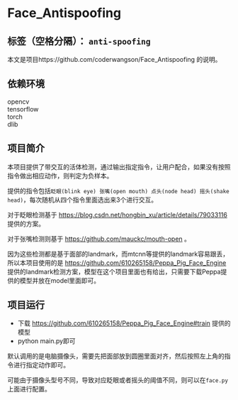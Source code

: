 # Face_Antispoofing

标签（空格分隔）： `anti-spoofing`
---

本文是项目https://github.com/coderwangson/Face_Antispoofing 的说明。 

##  依赖环境  

opencv  
tensorflow  
torch  
dlib  

## 项目简介

本项目提供了带交互的活体检测，通过输出指定指令，让用户配合，如果没有按照指令做出相应动作，则判定为负样本。  

提供的指令包括`眨眼(blink eye) 张嘴(open mouth) 点头(node head) 摇头(shake head)`，每次随机从四个指令里面选出来3个进行交互。  

对于眨眼检测基于 https://blog.csdn.net/hongbin_xu/article/details/79033116 提供的方案。  

对于张嘴检测则基于 https://github.com/mauckc/mouth-open 。  

因为这些检测都是基于面部的landmark，而mtcnn等提供的landmark容易跟丢，所以本项目使用的是 https://github.com/610265158/Peppa_Pig_Face_Engine 提供的landmark检测方案，模型在这个项目里面也有给出，只需要下载Peppa提供的模型并放在model里面即可。  

## 项目运行  

* 下载 https://github.com/610265158/Peppa_Pig_Face_Engine#train 提供的模型  
* python main.py即可  


默认调用的是电脑摄像头，需要先把面部放到圆圈里面对齐，然后按照左上角的指令进行指定动作即可。  

可能由于摄像头型号不同，导致对应眨眼或者摇头的阈值不同，则可以在`face.py`上面进行配置。




